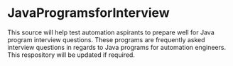# JavaProgramsforInterview

This source will help test automation aspirants to prepare well for Java program interview questions.  These programs are frequently asked  interview questions in regards to Java programs for automation engineers.
This respository will be updated if required.
